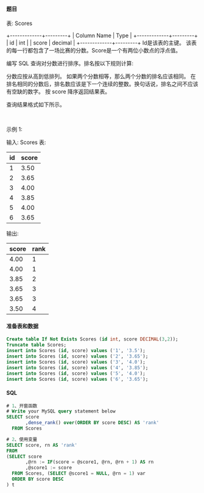 #### 题目

表: Scores

+-------------+---------+
| Column Name | Type    |
+-------------+---------+
| id          | int     |
| score       | decimal |
+-------------+---------+
Id是该表的主键。
该表的每一行都包含了一场比赛的分数。Score是一个有两位小数点的浮点值。
 

编写 SQL 查询对分数进行排序。排名按以下规则计算:

分数应按从高到低排列。
如果两个分数相等，那么两个分数的排名应该相同。
在排名相同的分数后，排名数应该是下一个连续的整数。换句话说，排名之间不应该有空缺的数字。
按 score 降序返回结果表。

查询结果格式如下所示。

 

示例 1:

输入: 
Scores 表:

| id  | score |
| --- | ----- |
| 1   | 3.50  |
| 2   | 3.65  |
| 3   | 4.00  |
| 4   | 3.85  |
| 5   | 4.00  |
| 6   | 3.65  |

输出: 

| score | rank |
| ----- | ---- |
| 4.00  | 1    |
| 4.00  | 1    |
| 3.85  | 2    |
| 3.65  | 3    |
| 3.65  | 3    |
| 3.50  | 4    |

#### 准备表和数据

```sql
Create table If Not Exists Scores (id int, score DECIMAL(3,2));
Truncate table Scores;
insert into Scores (id, score) values ('1', '3.5');
insert into Scores (id, score) values ('2', '3.65');
insert into Scores (id, score) values ('3', '4.0');
insert into Scores (id, score) values ('4', '3.85');
insert into Scores (id, score) values ('5', '4.0');
insert into Scores (id, score) values ('6', '3.65');
```

#### SQL
```sql
# 1、开窗函数
# Write your MySQL query statement below
SELECT score
       ,dense_rank() over(ORDER BY score DESC) AS 'rank'
  FROM Scores

# 2、使用变量
SELECT score, rn AS 'rank'
FROM
(SELECT score
       ,@rn := IF(score = @score1, @rn, @rn + 1) AS rn
       ,@score1 := score
  FROM Scores, (SELECT @score1 = NULL, @rn = 1) var
  ORDER BY score DESC
) t
```
